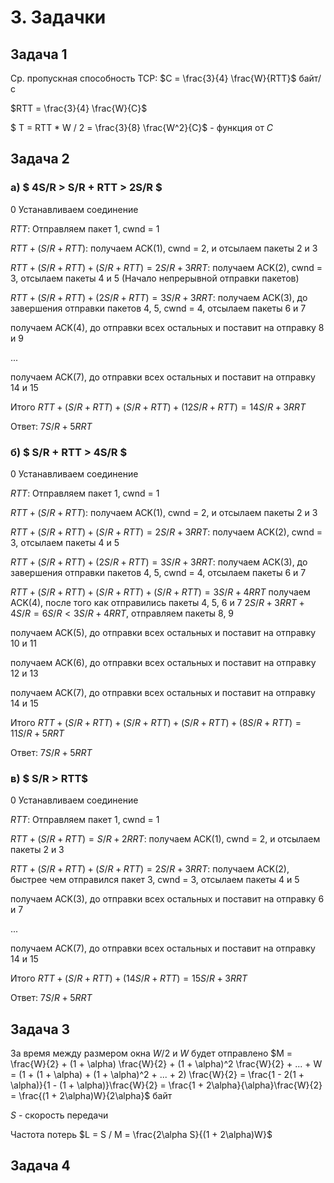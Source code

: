 # 3. Задачки

## Задача 1

Ср. пропускная способность TCP:  $C = \frac{3}{4} \frac{W}{RTT}$ байт/с

$RTT = \frac{3}{4} \frac{W}{C}$

$ T = RTT * W / 2 = \frac{3}{8} \frac{W^2}{C}$ - функция от $C$

## Задача 2

### a) $ 4S/R > S/R + RTT > 2S/R $

$0$ Устанавливаем соединение

$RTT$: Отправляем пакет 1, cwnd = 1

$RTT + (S/R + RTT)$: получаем ACK(1), cwnd = 2, и отсылаем пакеты 2 и 3

$RTT + (S/R + RTT) + (S/R + RTT) = 2S/R + 3RRT$: получаем ACK(2), cwnd = 3, отсылаем пакеты 4 и 5 (Начало непрерывной отправки пакетов)

$RTT + (S/R + RTT) + (2S/R + RTT) = 3S/R + 3RRT$: получаем ACK(3), до завершения отправки пакетов 4, 5, cwnd = 4, отсылаем пакеты 6 и 7

получаем ACK(4), до отправки всех остальных и поставит на отправку 8 и 9

...

получаем ACK(7), до отправки всех остальных и поставит на отправку 14 и 15


Итого $RTT + (S/R + RTT) + (S/R + RTT) + (12S/R + RTT) = 14S/R + 3RRT$

Ответ: $7S/R + 5RRT$

### б) $ S/R + RTT > 4S/R $

$0$ Устанавливаем соединение

$RTT$: Отправляем пакет 1, cwnd = 1

$RTT + (S/R + RTT)$: получаем ACK(1), cwnd = 2, и отсылаем пакеты 2 и 3

$RTT + (S/R + RTT) + (S/R + RTT) = 2S/R + 3RRT$: получаем ACK(2), cwnd = 3, отсылаем пакеты 4 и 5

$RTT + (S/R + RTT) + (2S/R + RTT) = 3S/R + 3RRT$: получаем ACK(3), до завершения отправки пакетов 4, 5, cwnd = 4, отсылаем пакеты 6 и 7

$RTT + (S/R + RTT) + (S/R + RTT) + (S/R + RTT) = 3S/R + 4RRT$ получаем ACK(4), после того как отправились пакеты 4, 5, 6 и 7 $2S/R + 3RRT + 4S/R = 6S/R < 3S/R + 4RRT$, отправляем пакеты 8, 9

получаем ACK(5), до отправки всех остальных и поставит на отправку 10 и 11

получаем ACK(6), до отправки всех остальных и поставит на отправку 12 и 13

получаем ACK(7), до отправки всех остальных и поставит на отправку 14 и 15


Итого $RTT + (S/R + RTT) + (S/R + RTT) + (S/R + RTT) + (8S/R + RTT) = 11S/R + 5RRT$

Ответ: $7S/R + 5RRT$

### в) $ S/R > RTT$

$0$ Устанавливаем соединение

$RTT$: Отправляем пакет 1, cwnd = 1

$RTT + (S/R + RTT) = S/R + 2RRT$: получаем ACK(1), cwnd = 2, и отсылаем пакеты 2 и 3

$RTT + (S/R + RTT) + (S/R + RTT) = 2S/R + 3RRT$: получаем ACK(2), быстрее чем отправился пакет 3, cwnd = 3, отсылаем пакеты 4 и 5

получаем ACK(3), до отправки всех остальных и поставит на отправку 6 и 7

...

получаем ACK(7), до отправки всех остальных и поставит на отправку 14 и 15



Итого $RTT + (S/R + RTT) + (14S/R + RTT) = 15S/R + 3RRT$

Ответ: $7S/R + 5RRT$

## Задача 3

За время между размером окна $W/2$ и $W$ будет отправлено $M = \frac{W}{2} + (1 + \alpha) \frac{W}{2} + (1 + \alpha)^2 \frac{W}{2} + ... + W = (1 + (1 + \alpha) + (1 + \alpha)^2 + ... + 2) \frac{W}{2} = \frac{1 - 2(1 + \alpha)}{1 - (1 + \alpha)}\frac{W}{2} = \frac{1 + 2\alpha}{\alpha}\frac{W}{2} = \frac{(1 + 2\alpha)W}{2\alpha}$ байт

$S$ - скорость передачи

Частота потерь $L = S / M = \frac{2\alpha S}{(1 + 2\alpha)W}$

## Задача 4

